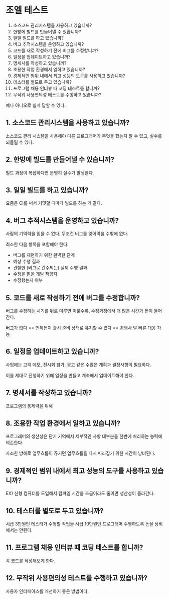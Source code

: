 # 조엘 테스트

1. 소스코드 관리시스템을 사용하고 있습니까?
2. 한방에 빌드를 만들어낼 수 있습니까?
3. 일일 빌드를 하고 있습니까?
4. 버그 추적시스템을 운영하고 있습니까?
5. 코드를 새로 작성하기 전에 버그를 수정합니까?
6. 일정을 업데이트하고 있습니까?
7. 명세서를 작성하고 있습니까?
8. 조용한 작업 환경에서 일하고 있습니까?
9. 경제적인 범위 내에서 최고 성능의 도구를 사용하고 있습니까?
10. 테스터를 별도로 두고 있습니까?
11. 프로그램 채용 인터뷰 때 코딩 테스트를 합니까?
12. 무작위 사용편의성 테스트를 수행하고 있습니까?

예나 아니오로 쉽게 답할 수 있다.

## 1. 소스코드 관리시스템을 사용하고 있습니까?

소스코드 관리 시스템을 사용해야 다른 프로그래머가 무엇을 했는지 알 수 있고, 실수를 되돌릴 수 있다.

## 2. 한방에 빌드를 만들어낼 수 있습니까?

빌드 과정이 복잡하다면 분명히 실수가 발생한다.

## 3. 일일 빌드를 하고 있습니까?

요즘은 CI를 써서 커밋할 때마다 빌드를 하는 거 같다.

## 4. 버그 추적시스템을 운영하고 있습니까?

사람의 기억력을 믿을 수 없다. 무조건 버그를 잊어먹을 수밖에 없다.

최소한 다음 항목을 포함해야 한다.

- 버그를 재현하기 위한 완벽한 단계
- 예상 수행 결과
- 관찰한 (버그로 간주되는) 실제 수행 결과
- 수정을 맡을 개발 책임자
- 수정했는지 여부

## 5. 코드를 새로 작성하기 전에 버그를 수정합니까?

버그를 수정하는 시기를 뒤로 미루면 미룰수록, 수정과정에서 더 많은 시간과 돈이 들어간다.

버그가 없다 == 언제든지 출시 준비 상태로 유지할 수 있다 == 경쟁사 발 빠른 대응 가능

## 6. 일정을 업데이트하고 있습니까?

사업에는 고객 데모, 전시회 참가, 광고 같은 수많은 계획과 결정사항이 필요하다.

이를 제대로 진행하기 위해 일정을 만들고 계속해서 업데이트해야 한다.

## 7. 명세서를 작성하고 있습니까?

프로그램의 통제력을 위해

## 8. 조용한 작업 환경에서 일하고 있습니까?

프로그래머의 생산성은 단기 기억에서 세부적인 사항 대부분을 한번에 처리하는 능력에 의존한다.

사소한 방해로 업무흐름이 끊기면 업무흐름을 다시 따라잡기 위한 시간이 낭비된다.

## 9. 경제적인 범위 내에서 최고 성능의 도구를 사용하고 있습니까?

EX) 신형 컴퓨터를 도입해서 컴파일 시간을 조금이라도 줄이면 생산성이 올라간다.

## 10. 테스터를 별도로 두고 있습니까?

시급 3만원인 테스터가 수행할 작업을 시급 10만원인 프로그래머 수행하도록 돈을 낭비해서는 안된다.

## 11. 프로그램 채용 인터뷰 때 코딩 테스트를 합니까?

꼭 코드를 작성해보게 한다.

## 12. 무작위 사용편의성 테스트를 수행하고 있습니까?

사용자 인터페이스를 개선하기 좋은 방법이다.

